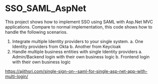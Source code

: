 # SSO_SAML_AspNet

This project shows how to implement SSO using SAML with Asp.Net MVC applications. Compare to normal implementation, this code shows how to handle the following scenarios.
1.	Integrate multiple Identity providers to your single system.
a.	One Identity providers from Okta
b.	Another from Keycloak
2.	Handle multiple business entities with single Identity providers
a.	Admin/Backend login with their own business logic
b.	Frontend login with their own business logic

https://ajithsri.com/single-sign-on--saml-for-single-asp-net-app-with-multi-login/

